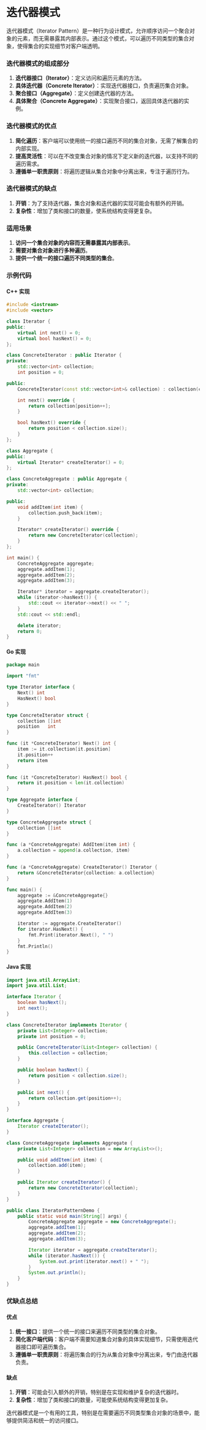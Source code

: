 # 迭代器模式

迭代器模式（Iterator Pattern）是一种行为设计模式，允许顺序访问一个聚合对象的元素，而无需暴露其内部表示。通过这个模式，可以遍历不同类型的集合对象，使得集合的实现细节对客户端透明。

### 迭代器模式的组成部分

1. **迭代器接口（Iterator）**：定义访问和遍历元素的方法。
2. **具体迭代器（Concrete Iterator）**：实现迭代器接口，负责遍历集合对象。
3. **聚合接口（Aggregate）**：定义创建迭代器的方法。
4. **具体聚合（Concrete Aggregate）**：实现聚合接口，返回具体迭代器的实例。

### 迭代器模式的优点

1. **简化遍历**：客户端可以使用统一的接口遍历不同的集合对象，无需了解集合的内部实现。
2. **提高灵活性**：可以在不改变集合对象的情况下定义新的迭代器，以支持不同的遍历需求。
3. **遵循单一职责原则**：将遍历逻辑从集合对象中分离出来，专注于遍历行为。

### 迭代器模式的缺点

1. **开销**：为了支持迭代器，集合对象和迭代器的实现可能会有额外的开销。
2. **复杂性**：增加了类和接口的数量，使系统结构变得更复杂。

### 适用场景

1. **访问一个集合对象的内容而无需暴露其内部表示**。
2. **需要对集合对象进行多种遍历**。
3. **提供一个统一的接口遍历不同类型的集合**。

### 示例代码

#### C++ 实现

```cpp
#include <iostream>
#include <vector>

class Iterator {
public:
    virtual int next() = 0;
    virtual bool hasNext() = 0;
};

class ConcreteIterator : public Iterator {
private:
    std::vector<int> collection;
    int position = 0;

public:
    ConcreteIterator(const std::vector<int>& collection) : collection(collection) {}

    int next() override {
        return collection[position++];
    }

    bool hasNext() override {
        return position < collection.size();
    }
};

class Aggregate {
public:
    virtual Iterator* createIterator() = 0;
};

class ConcreteAggregate : public Aggregate {
private:
    std::vector<int> collection;

public:
    void addItem(int item) {
        collection.push_back(item);
    }

    Iterator* createIterator() override {
        return new ConcreteIterator(collection);
    }
};

int main() {
    ConcreteAggregate aggregate;
    aggregate.addItem(1);
    aggregate.addItem(2);
    aggregate.addItem(3);

    Iterator* iterator = aggregate.createIterator();
    while (iterator->hasNext()) {
        std::cout << iterator->next() << " ";
    }
    std::cout << std::endl;

    delete iterator;
    return 0;
}
```

#### Go 实现

```go
package main

import "fmt"

type Iterator interface {
	Next() int
	HasNext() bool
}

type ConcreteIterator struct {
	collection []int
	position   int
}

func (it *ConcreteIterator) Next() int {
	item := it.collection[it.position]
	it.position++
	return item
}

func (it *ConcreteIterator) HasNext() bool {
	return it.position < len(it.collection)
}

type Aggregate interface {
	CreateIterator() Iterator
}

type ConcreteAggregate struct {
	collection []int
}

func (a *ConcreteAggregate) AddItem(item int) {
	a.collection = append(a.collection, item)
}

func (a *ConcreteAggregate) CreateIterator() Iterator {
	return &ConcreteIterator{collection: a.collection}
}

func main() {
	aggregate := &ConcreteAggregate{}
	aggregate.AddItem(1)
	aggregate.AddItem(2)
	aggregate.AddItem(3)

	iterator := aggregate.CreateIterator()
	for iterator.HasNext() {
		fmt.Print(iterator.Next(), " ")
	}
	fmt.Println()
}
```

#### Java 实现

```java
import java.util.ArrayList;
import java.util.List;

interface Iterator {
    boolean hasNext();
    int next();
}

class ConcreteIterator implements Iterator {
    private List<Integer> collection;
    private int position = 0;

    public ConcreteIterator(List<Integer> collection) {
        this.collection = collection;
    }

    public boolean hasNext() {
        return position < collection.size();
    }

    public int next() {
        return collection.get(position++);
    }
}

interface Aggregate {
    Iterator createIterator();
}

class ConcreteAggregate implements Aggregate {
    private List<Integer> collection = new ArrayList<>();

    public void addItem(int item) {
        collection.add(item);
    }

    public Iterator createIterator() {
        return new ConcreteIterator(collection);
    }
}

public class IteratorPatternDemo {
    public static void main(String[] args) {
        ConcreteAggregate aggregate = new ConcreteAggregate();
        aggregate.addItem(1);
        aggregate.addItem(2);
        aggregate.addItem(3);

        Iterator iterator = aggregate.createIterator();
        while (iterator.hasNext()) {
            System.out.print(iterator.next() + " ");
        }
        System.out.println();
    }
}
```

### 优缺点总结

#### 优点
1. **统一接口**：提供一个统一的接口来遍历不同类型的集合对象。
2. **简化客户端代码**：客户端不需要知道集合对象的具体实现细节，只需使用迭代器接口即可遍历集合。
3. **遵循单一职责原则**：将遍历集合的行为从集合对象中分离出来，专门由迭代器负责。

#### 缺点
1. **开销**：可能会引入额外的开销，特别是在实现和维护复杂的迭代器时。
2. **复杂性**：增加了类和接口的数量，可能使系统结构变得更加复杂。

迭代器模式是一个有用的工具，特别是在需要遍历不同类型集合对象的场景中，能够提供简洁和统一的访问接口。